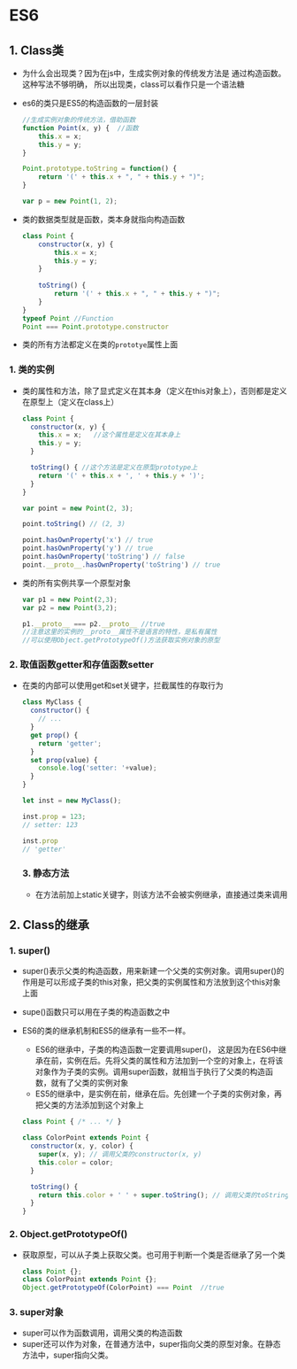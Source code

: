 # ES6

## 1. Class类

* 为什么会出现类？因为在js中，生成实例对象的传统发方法是 通过构造函数。这种写法不够明确， 所以出现类，class可以看作只是一个语法糖

* es6的类只是ES5的构造函数的一层封装

  ```js
  //生成实例对象的传统方法，借助函数
  function Point(x, y) {  //函数
      this.x = x;			
      this.y = y;
  }
  
  Point.prototype.toString = function() {
      return '(' + this.x + ", " + this.y + ")";
  }
  
  var p = new Point(1, 2);
  
  ```

* 类的数据类型就是函数，类本身就指向构造函数

  ```js
  class Point {
      constructor(x, y) {
          this.x = x;
          this.y = y;
      }
      
      toString() {
          return '(' + this.x + ", " + this.y + ")";
      }
  }
  typeof Point //Function
  Point === Point.prototype.constructor
  ```

* 类的所有方法都定义在类的`prototye`属性上面

### 1. 类的实例

* 类的属性和方法，除了显式定义在其本身（定义在this对象上），否则都是定义在原型上（定义在class上）

  ```js
  class Point {
    constructor(x, y) {
      this.x = x;	//这个属性是定义在其本身上
      this.y = y;
    }
  
    toString() { //这个方法是定义在原型prototype上
      return '(' + this.x + ', ' + this.y + ')';
    }
  }
  
  var point = new Point(2, 3);
  
  point.toString() // (2, 3)
  
  point.hasOwnProperty('x') // true
  point.hasOwnProperty('y') // true
  point.hasOwnProperty('toString') // false
  point.__proto__.hasOwnProperty('toString') // true
  ```

* 类的所有实例共享一个原型对象

  ```js
  var p1 = new Point(2,3);
  var p2 = new Point(3,2);
  
  p1.__proto__ === p2.__proto__ //true
  //注意这里的实例的__proto__属性不是语言的特性，是私有属性
  //可以使用Object.getPrototypeOf()方法获取实例对象的原型
  ```

### 2. 取值函数getter和存值函数setter

* 在类的内部可以使用get和set关键字，拦截属性的存取行为

  ```js
  class MyClass {
    constructor() {
      // ...
    }
    get prop() {
      return 'getter';
    }
    set prop(value) {
      console.log('setter: '+value);
    }
  }
  
  let inst = new MyClass();
  
  inst.prop = 123;
  // setter: 123
  
  inst.prop
  // 'getter'
  ```

  ### 3. 静态方法

  * 在方法前加上static关键字，则该方法不会被实例继承，直接通过类来调用

## 2. Class的继承

### 1. super()

* super()表示父类的构造函数，用来新建一个父类的实例对象。调用super()的作用是可以形成子类的this对象，把父类的实例属性和方法放到这个this对象上面

* supe()函数只可以用在子类的构造函数之中

* ES6的类的继承机制和ES5的继承有一些不一样。

  * ES6的继承中，子类的构造函数一定要调用super()， 这是因为在ES6中继承在前，实例在后。先将父类的属性和方法加到一个空的对象上，在将该对象作为子类的实例。调用super函数，就相当于执行了父类的构造函数，就有了父类的实例对象
  * ES5的继承中，是实例在前，继承在后。先创建一个子类的实例对象，再把父类的方法添加到这个对象上

  ```js
  class Point { /* ... */ }
  
  class ColorPoint extends Point {
    constructor(x, y, color) {
      super(x, y); // 调用父类的constructor(x, y)
      this.color = color;
    }
  
    toString() {
      return this.color + ' ' + super.toString(); // 调用父类的toString()
    }
  }
  ```

### 2. Object.getPrototypeOf()

* 获取原型，可以从子类上获取父类。也可用于判断一个类是否继承了另一个类

  ```js
  class Point {};
  class ColorPoint extends Point {};
  Object.getPrototypeOf(ColorPoint) === Point  //true
  ```

### 3. super对象

* super可以作为函数调用，调用父类的构造函数
* super还可以作为对象，在普通方法中，super指向父类的原型对象。在静态方法中，super指向父类。

##